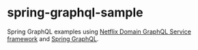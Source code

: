 # spring-graphql-sample
Spring GraphQL examples using [Netflix Domain GraphQL Service framework](https://netflix.github.io/dgs/) and [Spring GraphQL](https://github.com/spring-projects/spring-graphql).
